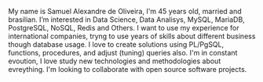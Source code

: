 My name is Samuel Alexandre de Oliveira, I'm 45 years old, married and brasilian.
I’m interested in Data Science, Data Analisys, MySQL, MariaDB, PostgreSQL, NoSQL, Redis and Others. I want to use my experience for international companies, tryng to use years of skills about different business though database usage.
I love to create solutions using PL/PgSQL, functions, procedures, and adjust (tuning) queries also.
I'm in constant evoution, I love study new technologies and methodologies about evreything.
I'm looking to collaborate with open source software projects.

